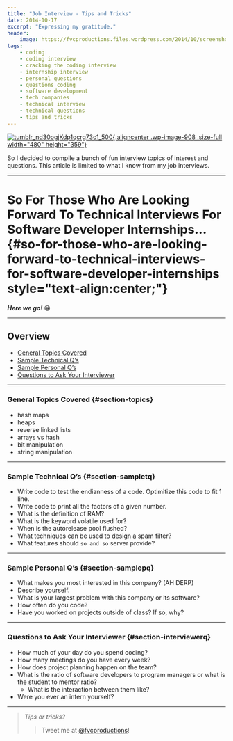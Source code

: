 ```yaml
---
title: "Job Interview - Tips and Tricks"
date: 2014-10-17
excerpt: "Expressing my gratitude."
header:
    image: https://fvcproductions.files.wordpress.com/2014/10/screenshot-2014-10-17-21-22-13.png
tags:
    - coding
    - coding interview
    - cracking the coding interview
    - internship interview
    - personal questions
    - questions coding
    - software development
    - tech companies
    - technical interview
    - technical questions
    - tips and tricks
---
```


[![tumblr\_nd30ogjKdp1qcrg73o1\_500](https://fvcproductions.files.wordpress.com/2014/10/tumblr_nd30ogjkdp1qcrg73o1_500.jpg){.aligncenter
.wp-image-908 .size-full width="480"
height="359"}](https://fvcproductions.files.wordpress.com/2014/10/tumblr_nd30ogjkdp1qcrg73o1_500.jpg)

So I decided to compile a bunch of fun interview topics of interest and
questions. This article is limited to what I know from my job
interviews.

------------------------------------------------------------------------

So For Those Who Are Looking Forward To Technical Interviews For Software Developer Internships… {#so-for-those-who-are-looking-forward-to-technical-interviews-for-software-developer-internships style="text-align:center;"}
================================================================================================

***Here we go!*** :grin:

------------------------------------------------------------------------

**Overview**
------------

- [General Topics Covered](#section-topics)
- [Sample Technical Q’s](#section-sampletq)
- [Sample Personal Q’s](#section-samplepq)
- [Questions to Ask Your Interviewer](#section-interviewerq)

------------------------------------------------------------------------

### **General Topics Covered** {#section-topics}

-   hash maps
-   heaps
-   reverse linked lists
-   arrays vs hash
-   bit manipulation
-   string manipulation

------------------------------------------------------------------------

### **Sample Technical Q’s** {#section-sampletq}

-   Write code to test the endianness of a code. Optimitize this code to
    fit 1 line.
-   Write code to print all the factors of a given number.
-   What is the definition of RAM?
-   What is the keyword volatile used for?
-   When is the autorelease pool flushed?
-   What techniques can be used to design a spam filter?
-   What features should `so and so` server provide?

------------------------------------------------------------------------

### **Sample Personal Q’s** {#section-samplepq}

-   What makes you most interested in this company? (AH DERP)
-   Describe yourself.
-   What is your largest problem with this company or its software?
-   How often do you code?
-   Have you worked on projects outside of class? If so, why?

------------------------------------------------------------------------

### **Questions to Ask Your Interviewer** {#section-interviewerq}

-   How much of your day do you spend coding?
-   How many meetings do you have every week?
-   How does project planning happen on the team?
-   What is the ratio of software developers to program managers or what
    is the student to mentor ratio?
    -   What is the interaction between them like?
-   Were you ever an intern yourself?

------------------------------------------------------------------------

> *Tips or tricks?*
>
> > Tweet me at [@fvcproductions](https://twitter.com/fvcproductions)!
